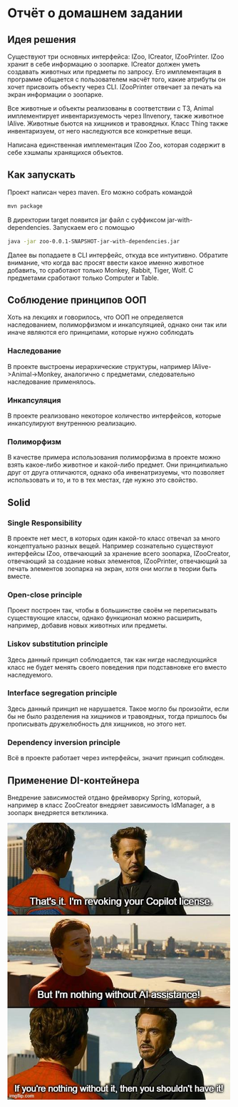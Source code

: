 # Отчёт о домашнем задании

## Идея решения

Существуют три основных интерфейса: IZoo, ICreator, IZooPrinter. IZoo хранит в себе информацию о зоопарке. ICreator должен уметь создавать животных или предметы по запросу. Его имплементация в программе общается с пользователем насчёт того, какие атрибуты он хочет присвоить объекту через CLI. IZooPrinter отвечает за печать на экран информации о зоопарке.

Все животные и объекты реализованы в соответствии с ТЗ, Animal имплементирует инвентаризуемость через IInvenory, также животное IAlive. Животные бьются на хищников и травоядных. Класс Thing также инвентаризуем, от него наследуются все конкретные вещи.

Написана единственная имплементация IZoo Zoo, которая содержит в себе хэшмапы хранящихся объектов.

## Как запускать

Проект написан через maven. Его можно собрать командой 
```bash
mvn package
```
В директории target появится jar файл с суффиксом jar-with-dependencies. Запускаем его с помощью
```bash
java -jar zoo-0.0.1-SNAPSHOT-jar-with-dependencies.jar
```

Далее вы попадаете в CLI интерфейс, откуда все интуитивно.
Обратите внимание, что когда вас просят ввести какое именно животное добавить, то сработают только Monkey, Rabbit, Tiger, Wolf. С предметами сработают только Computer и Table.

## Соблюдение принципов ООП

Хоть на лекциях и говорилось, что ООП не определяется наследованием, полиморфизмом и инкапсуляцией, однако они так или иначе являются его принципами, которые нужно соблюдать

### Наследование

В проекте выстроены иерархические структуры, например IAlive->Animal->Monkey, аналогично с предметами, следовательно наследование применялось.

### Инкапсуляция

В проекте реализовано некоторое количество интерфейсов, которые инкапсулируют внутреннюю реализацию.

### Полиморфизм

В качестве примера использования полиморфизма в проекте можно взять какое-либо животное и какой-либо предмет. Они принципиально друг от друга отличаются, однако оба инвенатризуемы, что позволяет использовать и то, и то в тех местах, где нужно это свойство.

## Solid

### Single Responsibility

В проекте нет мест, в которых один какой-то класс отвечал за много концептуально разных вещей. Например сознательно существуют интерфейсы IZoo, отвечающий за хранение всего зоопарка, IZooCreator, отвечающий за создание новых элементов, IZooPrinter, отвечающий за печать элементов зоопарка на экран, хотя они могли в теории быть вместе.

### Open-close principle

Проект построен так, чтобы в большинстве своём не переписывать существующие классы, однако функционал можно расширить, например, добавив новых животных или предметы.

### Liskov substitution principle

Здесь данный принцип соблюдается, так как нигде наследующийся класс не будет менять своего поведения при подставновке его вместо наследуемого.

### Interface segregation principle

Здесь данный принцип не нарушается. Такое могло бы произойти, если бы не было разделения на хищников и травоядных, тогда пришлось бы прописывать дружелюбность для хищников, но этого нет.

### Dependency inversion principle

Всё в проекте работает через интерфейсы, значит принцип соблюден.

## Применение DI-контейнера

Внедрение зависимостей отдано фреймворку Spring, который, например в класс ZooCreator внедряет зависимость IdManager, а в зоопарк внедряется ветклиника.

![title](images/meme.jpeg)
